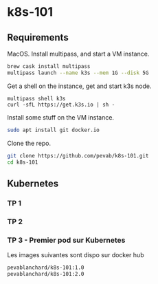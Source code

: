 # k8s-101

## Requirements

MacOS. Install multipass, and start a VM instance.
```bash
brew cask install multipass
multipass launch --name k3s --mem 1G --disk 5G
```

Get a shell on the instance, get and start k3s node.
```
multipass shell k3s
curl -sfL https://get.k3s.io | sh -
```


Install some stuff on the VM instance.
```bash
sudo apt install git docker.io
```

Clone the repo.
```bash
git clone https://github.com/pevab/k8s-101.git
cd k8s-101
```

## Kubernetes

### TP 1

### TP 2

### TP 3 - Premier pod sur Kubernetes

Les images suivantes sont dispo sur docker hub
```bash
pevablanchard/k8s-101:1.0
pevablanchard/k8s-101:2.0
```
